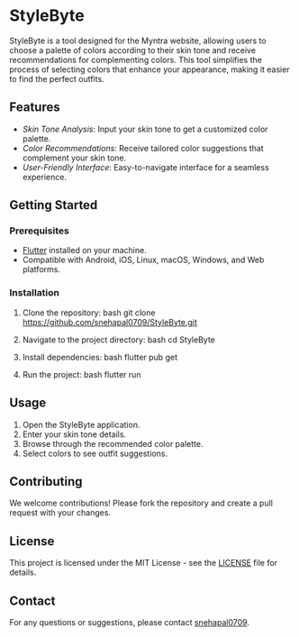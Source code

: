 # StyleByte

StyleByte is a tool designed for the Myntra website, allowing users to choose a palette of colors according to their skin tone and receive recommendations for complementing colors. This tool simplifies the process of selecting colors that enhance your appearance, making it easier to find the perfect outfits.

## Features

- *Skin Tone Analysis*: Input your skin tone to get a customized color palette.
- *Color Recommendations*: Receive tailored color suggestions that complement your skin tone.
- *User-Friendly Interface*: Easy-to-navigate interface for a seamless experience.

## Getting Started

### Prerequisites

- [Flutter](https://flutter.dev/docs/get-started/install) installed on your machine.
- Compatible with Android, iOS, Linux, macOS, Windows, and Web platforms.

### Installation

1. Clone the repository:
    bash
    git clone https://github.com/snehapal0709/StyleByte.git
    
2. Navigate to the project directory:
    bash
    cd StyleByte
    
3. Install dependencies:
    bash
    flutter pub get
4. Run the project:
    bash
    flutter run
    

## Usage

1. Open the StyleByte application.
2. Enter your skin tone details.
3. Browse through the recommended color palette.
4. Select colors to see outfit suggestions.

## Contributing

We welcome contributions! Please fork the repository and create a pull request with your changes.

## License

This project is licensed under the MIT License - see the [LICENSE](LICENSE) file for details.

## Contact

For any questions or suggestions, please contact [snehapal0709](https://github.com/snehapal0709).
